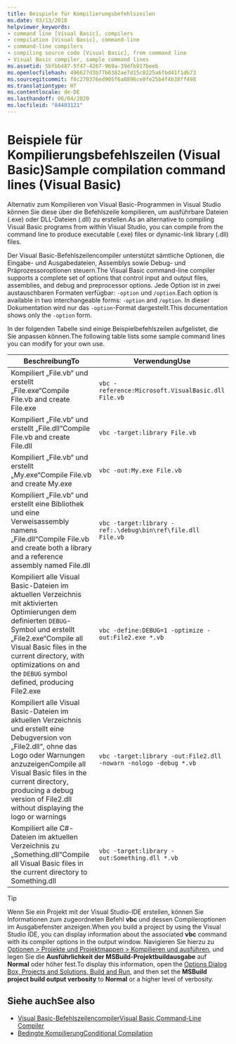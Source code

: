 ```yaml
---
title: Beispiele für Kompilierungsbefehlszeilen
ms.date: 03/13/2018
helpviewer_keywords:
- command line [Visual Basic], compilers
- compilation [Visual Basic], command-line
- command-line compilers
- compiling source code [Visual Basic], from command line
- Visual Basic compiler, sample command lines
ms.assetid: 5bfbb487-5f47-4267-969a-39dfb917beeb
ms.openlocfilehash: 496627d3b77b0382ae7d15c8225a6fbd41f1db73
ms.sourcegitcommit: f8c270376ed905f6a8896ce0fe25b4f4b38ff498
ms.translationtype: HT
ms.contentlocale: de-DE
ms.lasthandoff: 06/04/2020
ms.locfileid: "84403121"
---
```

# <a name="sample-compilation-command-lines-visual-basic"></a><span data-ttu-id="89128-102">Beispiele für Kompilierungsbefehlszeilen (Visual Basic)</span><span class="sxs-lookup"><span data-stu-id="89128-102">Sample compilation command lines (Visual Basic)</span></span>

<span data-ttu-id="89128-103">Alternativ zum Kompilieren von Visual Basic-Programmen in Visual Studio können Sie diese über die Befehlszeile kompilieren, um ausführbare Dateien (.exe) oder DLL-Dateien (.dll) zu erstellen.</span><span class="sxs-lookup"><span data-stu-id="89128-103">As an alternative to compiling Visual Basic programs from within Visual Studio, you can compile from the command line to produce executable (.exe) files or dynamic-link library (.dll) files.</span></span>

<span data-ttu-id="89128-104">Der Visual Basic-Befehlszeilencompiler unterstützt sämtliche Optionen, die Eingabe- und Ausgabedateien, Assemblys sowie Debug- und Präprozessoroptionen steuern.</span><span class="sxs-lookup"><span data-stu-id="89128-104">The Visual Basic command-line compiler supports a complete set of options that control input and output files, assemblies, and debug and preprocessor options.</span></span> <span data-ttu-id="89128-105">Jede Option ist in zwei austauschbaren Formaten verfügbar: `-option` und `/option`.</span><span class="sxs-lookup"><span data-stu-id="89128-105">Each option is available in two interchangeable forms: `-option` and `/option`.</span></span> <span data-ttu-id="89128-106">In dieser Dokumentation wird nur das `-option`-Format dargestellt.</span><span class="sxs-lookup"><span data-stu-id="89128-106">This documentation shows only the `-option` form.</span></span>

<span data-ttu-id="89128-107">In der folgenden Tabelle sind einige Beispielbefehlszeilen aufgelistet, die Sie anpassen können.</span><span class="sxs-lookup"><span data-stu-id="89128-107">The following table lists some sample command lines you can modify for your own use.</span></span>

|<span data-ttu-id="89128-108">Beschreibung</span><span class="sxs-lookup"><span data-stu-id="89128-108">To</span></span>|<span data-ttu-id="89128-109">Verwendung</span><span class="sxs-lookup"><span data-stu-id="89128-109">Use</span></span>|
|--------|---------|
|<span data-ttu-id="89128-110">Kompiliert „File.vb“ und erstellt „File.exe“</span><span class="sxs-lookup"><span data-stu-id="89128-110">Compile File.vb and create File.exe</span></span>|`vbc -reference:Microsoft.VisualBasic.dll File.vb`|
|<span data-ttu-id="89128-111">Kompiliert „File.vb“ und erstellt „File.dll“</span><span class="sxs-lookup"><span data-stu-id="89128-111">Compile File.vb and create File.dll</span></span>|`vbc -target:library File.vb`|
|<span data-ttu-id="89128-112">Kompiliert „File.vb“ und erstellt „My.exe“</span><span class="sxs-lookup"><span data-stu-id="89128-112">Compile File.vb and create My.exe</span></span>|`vbc -out:My.exe File.vb`|
|<span data-ttu-id="89128-113">Kompiliert „File.vb“ und erstellt eine Bibliothek und eine Verweisassembly namens „File.dll“</span><span class="sxs-lookup"><span data-stu-id="89128-113">Compile File.vb and create both a library and a reference assembly named File.dll</span></span>|`vbc -target:library -ref:.\debug\bin\ref\file.dll File.vb`|
|<span data-ttu-id="89128-114">Kompiliert alle Visual Basic-Dateien im aktuellen Verzeichnis mit aktivierten Optimierungen dem definierten `DEBUG`-Symbol und erstellt „File2.exe“</span><span class="sxs-lookup"><span data-stu-id="89128-114">Compile all Visual Basic files in the current directory, with optimizations on and the `DEBUG` symbol defined, producing File2.exe</span></span>|`vbc -define:DEBUG=1 -optimize -out:File2.exe *.vb`|
|<span data-ttu-id="89128-115">Kompiliert alle Visual Basic-Dateien im aktuellen Verzeichnis und erstellt eine Debugversion von „File2.dll“, ohne das Logo oder Warnungen anzuzeigen</span><span class="sxs-lookup"><span data-stu-id="89128-115">Compile all Visual Basic files in the current directory, producing a debug version of File2.dll without displaying the logo or warnings</span></span>|`vbc -target:library -out:File2.dll -nowarn -nologo -debug *.vb`|
|<span data-ttu-id="89128-116">Kompiliert alle C#-Dateien im aktuellen Verzeichnis zu „Something.dll“</span><span class="sxs-lookup"><span data-stu-id="89128-116">Compile all Visual Basic files in the current directory to Something.dll</span></span>|`vbc -target:library -out:Something.dll *.vb`|

> [!TIP]
> <span data-ttu-id="89128-117">Wenn Sie ein Projekt mit der Visual Studio-IDE erstellen, können Sie Informationen zum zugeordneten Befehl **vbc** und dessen Compileroptionen im Ausgabefenster anzeigen.</span><span class="sxs-lookup"><span data-stu-id="89128-117">When you build a project by using the Visual Studio IDE, you can display information about the associated **vbc** command with its compiler options in the output window.</span></span> <span data-ttu-id="89128-118">Navigieren Sie hierzu zu [Optionen > Projekte und Projektmappen > Kompilieren und ausführen](/visualstudio/ide/reference/options-dialog-box-projects-and-solutions-build-and-run), und legen Sie die **Ausführlichkeit der MSBuild-Projektbuildausgabe** auf **Normal** oder höher fest.</span><span class="sxs-lookup"><span data-stu-id="89128-118">To display this information, open the [Options Dialog Box,  Projects and Solutions, Build and Run](/visualstudio/ide/reference/options-dialog-box-projects-and-solutions-build-and-run), and then set the **MSBuild project build output verbosity** to **Normal** or a higher level of verbosity.</span></span>

## <a name="see-also"></a><span data-ttu-id="89128-119">Siehe auch</span><span class="sxs-lookup"><span data-stu-id="89128-119">See also</span></span>

- [<span data-ttu-id="89128-120">Visual Basic-Befehlszeilencompiler</span><span class="sxs-lookup"><span data-stu-id="89128-120">Visual Basic Command-Line Compiler</span></span>](index.md)
- [<span data-ttu-id="89128-121">Bedingte Kompilierung</span><span class="sxs-lookup"><span data-stu-id="89128-121">Conditional Compilation</span></span>](../../programming-guide/program-structure/conditional-compilation.md)
